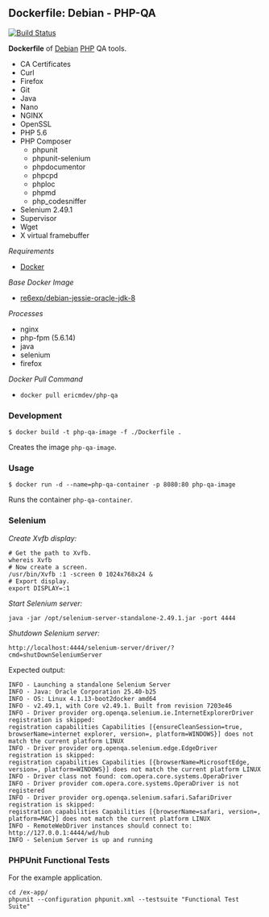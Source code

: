 ## Dockerfile: Debian - PHP-QA

[![Build Status](https://travis-ci.org/ericmdev/dockerfile.php-qa.svg?branch=master)](https://travis-ci.org/ericmdev/dockerfile.php-qa)

**Dockerfile** of [Debian](https://www.debian.org/) [PHP](http://php.net/manual/en/book.fpm.php) QA tools.

- CA Certificates
- Curl
- Firefox
- Git
- Java
- Nano
- NGINX
- OpenSSL
- PHP 5.6
- PHP Composer
    + phpunit
    + phpunit-selenium
    + phpdocumentor
    + phpcpd
    + phploc
    + phpmd
    + php_codesniffer
- Selenium 2.49.1
- Supervisor
- Wget
- X virtual framebuffer

*Requirements*
- [Docker](https://www.docker.com/) 

*Base Docker Image*
- [re6exp/debian-jessie-oracle-jdk-8](https://github.com/re6exp/debian-jessie-oracle-jdk-8)

*Processes*
- nginx 
- php-fpm (5.6.14)
- java
- selenium
- firefox

*Docker Pull Command*
- `docker pull ericmdev/php-qa`

### Development

    $ docker build -t php-qa-image -f ./Dockerfile .

Creates the image `php-qa-image`.

### Usage

    $ docker run -d --name=php-qa-container -p 8080:80 php-qa-image

Runs the container `php-qa-container`.

### Selenium

*Create Xvfb display:*

    # Get the path to Xvfb.
    whereis Xvfb
    # Now create a screen.
    /usr/bin/Xvfb :1 -screen 0 1024x768x24 &
    # Export display.
    export DISPLAY=:1

*Start Selenium server:*

    java -jar /opt/selenium-server-standalone-2.49.1.jar -port 4444

*Shutdown Selenium server:*

    http://localhost:4444/selenium-server/driver/?cmd=shutDownSeleniumServer

Expected output:

    INFO - Launching a standalone Selenium Server
    INFO - Java: Oracle Corporation 25.40-b25
    INFO - OS: Linux 4.1.13-boot2docker amd64
    INFO - v2.49.1, with Core v2.49.1. Built from revision 7203e46
    INFO - Driver provider org.openqa.selenium.ie.InternetExplorerDriver registration is skipped:
    registration capabilities Capabilities [{ensureCleanSession=true, browserName=internet explorer, version=, platform=WINDOWS}] does not match the current platform LINUX
    INFO - Driver provider org.openqa.selenium.edge.EdgeDriver registration is skipped:
    registration capabilities Capabilities [{browserName=MicrosoftEdge, version=, platform=WINDOWS}] does not match the current platform LINUX
    INFO - Driver class not found: com.opera.core.systems.OperaDriver
    INFO - Driver provider com.opera.core.systems.OperaDriver is not registered
    INFO - Driver provider org.openqa.selenium.safari.SafariDriver registration is skipped:
    registration capabilities Capabilities [{browserName=safari, version=, platform=MAC}] does not match the current platform LINUX
    INFO - RemoteWebDriver instances should connect to: http://127.0.0.1:4444/wd/hub
    INFO - Selenium Server is up and running

### PHPUnit Functional Tests

For the example application.

    cd /ex-app/
    phpunit --configuration phpunit.xml --testsuite "Functional Test Suite"
